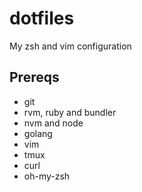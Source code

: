 # dotfiles

My zsh and vim configuration

## Prereqs

* git
* rvm, ruby and bundler
* nvm and node
* golang
* vim
* tmux
* curl
* oh-my-zsh
